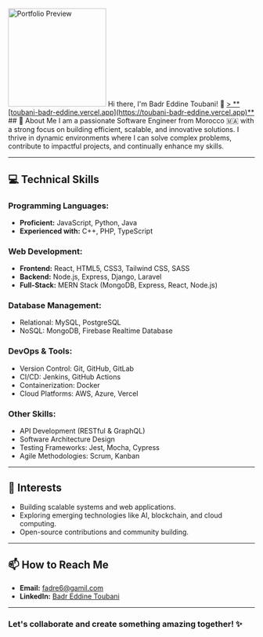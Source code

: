 # 
  <img src="https://toubani-badr-eddine.vercel.app/profile.jpg" alt="Portfolio Preview" width="200">
 Hi there, I'm Badr Eddine Toubani! 👋
<a href="https://toubani-badr-eddine.vercel.app" target="_blank">
> **[toubani-badr-eddine.vercel.app](https://toubani-badr-eddine.vercel.app)**</a>
## 🌟 About Me
I am a passionate Software Engineer from Morocco 🇲🇦 with a strong focus on building efficient, scalable, and innovative solutions. I thrive in dynamic environments where I can solve complex problems, contribute to impactful projects, and continually enhance my skills.

---

## 💻 Technical Skills

### Programming Languages:
- **Proficient:** JavaScript, Python, Java
- **Experienced with:** C++, PHP, TypeScript

### Web Development:
- **Frontend:** React, HTML5, CSS3, Tailwind CSS, SASS
- **Backend:** Node.js, Express, Django, Laravel
- **Full-Stack:** MERN Stack (MongoDB, Express, React, Node.js)

### Database Management:
- Relational: MySQL, PostgreSQL
- NoSQL: MongoDB, Firebase Realtime Database

### DevOps & Tools:
- Version Control: Git, GitHub, GitLab
- CI/CD: Jenkins, GitHub Actions
- Containerization: Docker
- Cloud Platforms: AWS, Azure, Vercel

### Other Skills:
- API Development (RESTful & GraphQL)
- Software Architecture Design
- Testing Frameworks: Jest, Mocha, Cypress
- Agile Methodologies: Scrum, Kanban

---



## 🚀 Interests
- Building scalable systems and web applications.
- Exploring emerging technologies like AI, blockchain, and cloud computing.
- Open-source contributions and community building.

---

## 📫 How to Reach Me
- **Email:** fadre6@gamil.com
- **LinkedIn:** [Badr Eddine Toubani](https://linkedin.com/in/badr-eddine-toubani-5b44361a4)


---

### Let's collaborate and create something amazing together! ✨

